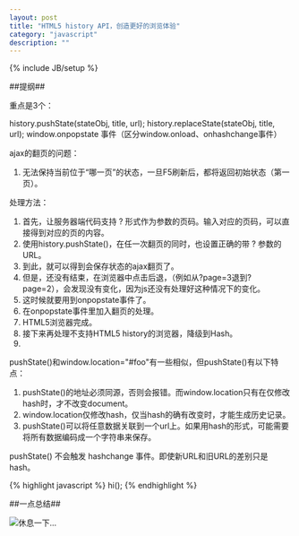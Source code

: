 ```yaml
---
layout: post
title: "HTML5 history API，创造更好的浏览体验"
category: "javascript"
description: ""
---
```

{% include JB/setup %}

##提纲##

重点是3个：

history.pushState(stateObj, title, url);
history.replaceState(stateObj, title, url);
window.onpopstate 事件（区分window.onload、onhashchange事件）

ajax的翻页的问题：

1. 无法保持当前位于“哪一页”的状态，一旦F5刷新后，都将返回初始状态（第一页）。

处理方法：

1. 首先，让服务器端代码支持 ? 形式作为参数的页码。输入对应的页码，可以直接得到对应的页的内容。
2. 使用history.pushState()，在任一次翻页的同时，也设置正确的带 ? 参数的URL。
3. 到此，就可以得到会保存状态的ajax翻页了。
4. 但是，还没有结束，在浏览器中点击后退，（例如从?page=3退到?page=2），会发现没有变化，因为js还没有处理好这种情况下的变化。
5. 这时候就要用到onpopstate事件了。
6. 在onpopstate事件里加入翻页的处理。
7. HTML5浏览器完成。
8. 接下来再处理不支持HTML5 history的浏览器，降级到Hash。
9. 


pushState()和window.location="#foo"有一些相似，但pushState()有以下特点：

1. pushState()的地址必须同源，否则会报错。而window.location只有在仅修改hash时，才不改变document。
2. window.location仅修改hash，仅当hash的确有改变时，才能生成历史记录。
3. pushState()可以将任意数据关联到一个url上。如果用hash的形式，可能需要将所有数据编码成一个字符串来保存。

pushState() 不会触发 hashchange 事件。即使新URL和旧URL的差别只是hash。






{% highlight javascript %}
hi();
{% endhighlight %}

##一点总结##


![休息一下...][img_coffee_chino_draw]

[img_coffee_chino_draw]: {{POSTS_IMG_PATH}}/201411/coffee_chino_draw.jpg "休息一下..."

[coffeescript.org]: http://coffeescript.org/ "CoffeeScript"
